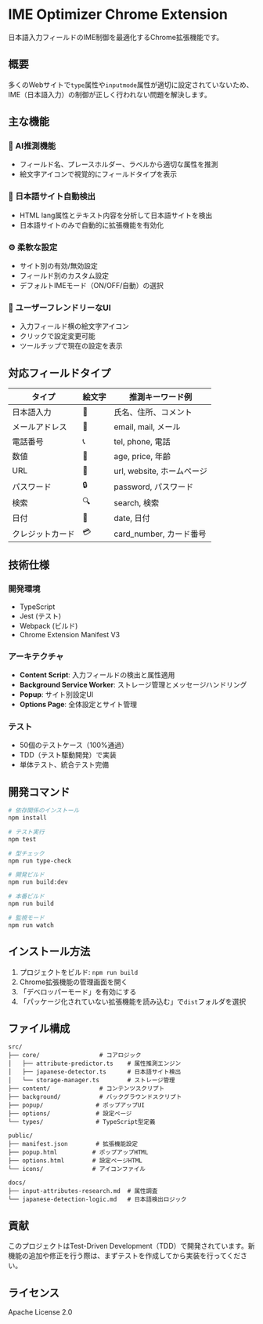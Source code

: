 # IME Optimizer Chrome Extension

日本語入力フィールドのIME制御を最適化するChrome拡張機能です。

## 概要

多くのWebサイトで`type`属性や`inputmode`属性が適切に設定されていないため、IME（日本語入力）の制御が正しく行われない問題を解決します。

## 主な機能

### 🤖 AI推測機能
- フィールド名、プレースホルダー、ラベルから適切な属性を推測
- 絵文字アイコンで視覚的にフィールドタイプを表示

### 🎌 日本語サイト自動検出
- HTML lang属性とテキスト内容を分析して日本語サイトを検出
- 日本語サイトのみで自動的に拡張機能を有効化

### ⚙️ 柔軟な設定
- サイト別の有効/無効設定
- フィールド別のカスタム設定
- デフォルトIMEモード（ON/OFF/自動）の選択

### 📱 ユーザーフレンドリーなUI
- 入力フィールド横の絵文字アイコン
- クリックで設定変更可能
- ツールチップで現在の設定を表示

## 対応フィールドタイプ

| タイプ | 絵文字 | 推測キーワード例 |
|--------|--------|------------------|
| 日本語入力 | 📝 | 氏名、住所、コメント |
| メールアドレス | 📧 | email, mail, メール |
| 電話番号 | 📞 | tel, phone, 電話 |
| 数値 | 🔢 | age, price, 年齢 |
| URL | 🔗 | url, website, ホームページ |
| パスワード | 🔒 | password, パスワード |
| 検索 | 🔍 | search, 検索 |
| 日付 | 📅 | date, 日付 |
| クレジットカード | 💳 | card_number, カード番号 |

## 技術仕様

### 開発環境
- TypeScript
- Jest (テスト)
- Webpack (ビルド)
- Chrome Extension Manifest V3

### アーキテクチャ
- **Content Script**: 入力フィールドの検出と属性適用
- **Background Service Worker**: ストレージ管理とメッセージハンドリング
- **Popup**: サイト別設定UI
- **Options Page**: 全体設定とサイト管理

### テスト
- 50個のテストケース（100%通過）
- TDD（テスト駆動開発）で実装
- 単体テスト、統合テスト完備

## 開発コマンド

```bash
# 依存関係のインストール
npm install

# テスト実行
npm test

# 型チェック
npm run type-check

# 開発ビルド
npm run build:dev

# 本番ビルド
npm run build

# 監視モード
npm run watch
```

## インストール方法

1. プロジェクトをビルド: `npm run build`
2. Chrome拡張機能の管理画面を開く
3. 「デベロッパーモード」を有効にする
4. 「パッケージ化されていない拡張機能を読み込む」で`dist`フォルダを選択

## ファイル構成

```
src/
├── core/                 # コアロジック
│   ├── attribute-predictor.ts    # 属性推測エンジン
│   ├── japanese-detector.ts      # 日本語サイト検出
│   └── storage-manager.ts        # ストレージ管理
├── content/              # コンテンツスクリプト
├── background/           # バックグラウンドスクリプト
├── popup/               # ポップアップUI
├── options/             # 設定ページ
└── types/               # TypeScript型定義

public/
├── manifest.json        # 拡張機能設定
├── popup.html          # ポップアップHTML
├── options.html        # 設定ページHTML
└── icons/              # アイコンファイル

docs/
├── input-attributes-research.md  # 属性調査
└── japanese-detection-logic.md   # 日本語検出ロジック
```

## 貢献

このプロジェクトはTest-Driven Development（TDD）で開発されています。新機能の追加や修正を行う際は、まずテストを作成してから実装を行ってください。

## ライセンス

Apache License 2.0